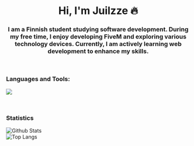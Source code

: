 <h1 align="center">Hi, I'm Juilzze 🔥</h1>
<h3 align="center">I am a Finnish student studying software development. During my free time, I enjoy developing FiveM and exploring various technology devices. Currently, I am actively learning web development to enhance my skills.</h3>
<p align="left">
</p>
<br>

<h3 align="left">Languages and Tools:</h3>
<p align="left">
  <a href="https://skillicons.dev">
    <img src="https://skills.thijs.gg/icons?i=python,lua,mysql,js,html,css,vue,nuxtjs,react,nodejs,webflow"/>
  </a>
</p>
<br>

<h3>Statistics</h3>

![Github Stats](https://github-readme-stats.vercel.app/api?username=juilzze&show_icons=true&theme=algolia&text_color=ffffff&bg_color=01223d&locale=en)
<br>
![Top Langs](https://github-readme-stats.vercel.app/api/top-langs/?username=juilzze&theme=algolia&text_color=ffffff&bg_color=01223d&locale=en)
